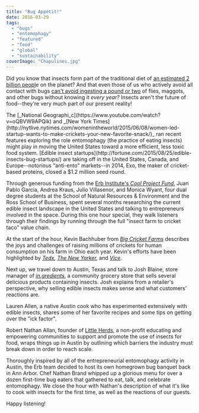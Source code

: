 ```yaml
---
title: "Bug Appétit!"
date: 2016-03-29
tags: 
  - "bugs"
  - "entomophagy"
  - "featured"
  - "food"
  - "global"
  - "sustainability"
coverImage: "Chapulines.jpg"
---
```


Did you know that insects form part of the traditional diet of [an estimated 2 billion peopl](http://www.fao.org/docrep/018/i3253e/i3253e.pdf)e on the planet? And that even those of us who actively avoid all contact with bugs [can't avoid ingesting a pound or two](http://www.salon.com/2013/06/05/your_breakfast_of_champions_includes_bugs_partner/) of flies, maggots, and other bugs without knowing it _every year?_ Insects aren't the future of food--they're very much part of our present reality!

<!--more-->The [_National Geographi_c](https://www.youtube.com/watch?v=oQBVW9APQik) and _[New York Times](http://nytlive.nytimes.com/womenintheworld/2015/06/08/women-led-startup-wants-to-make-crickets-your-new-favorite-snack/)_ ran recent features exploring the role entomophagy (the practice of eating insects) might play in moving the United States toward a more efficient, less toxic food system. [Edible insect startups](http://fortune.com/2015/08/25/edible-insects-bug-startups/) are taking off in the United States, Canada, and Europe--notorious "anti-ento" markets--in 2014, Exo, the maker of cricket-based proteins, closed a $1.2 million seed round.

Through generous funding from the [Erb Institute's _Cool Project Fund_](https://erb.umich.edu/current-students/cool-projects-award/), Juan Pablo Garcia, Andrea Kraus, Julio Villasenor, and Monica Wyant, four dual degree students at the School of Natural Resources & Environment and the Ross School of Business, spent several months researching the current edible insect landscape in the United States and talking to entrepreneurs involved in the space. During this one hour special, they walk listeners through their findings by running through the full "insect farm to cricket taco" value chain.

At the start of the hour, Kevin Bachhuber from [_Big Cricket Farms_](http://bigcricketfarms.com/) describes the joys and challenges of raising millions of crickets for human consumption on his farm in Ohio each year. Kevin's efforts have been highlighted by _[Tedx](https://www.youtube.com/watch?v=tq52cQ4R_20), [The New Yorker](http://www.newyorker.com/tech/elements/big-cricket-2),_ and _[Vice](https://munchies.vice.com/en/articles/how-american-cricket-farmers-raise-bugs-for-us-to-eat)_.

Next up, we travel down to Austin, Texas and talk to Josh Blaine, store manager of _[in.gredients](http://in.gredients.com/)_, a community grocery store that sells several delicious products containing insects. Josh explains from a retailer's perspective, why selling edible insects makes sense and what customers' reactions are.

Lauren Allen, a native Austin cook who has experimented extensively with edible insects, shares some of her favorite recipes and some tips on getting over the "ick factor".

Robert Nathan Allan, founder of [Little Herds](http://www.littleherds.org/), a non-profit educating and empowering communities to support and promote the use of insects for food, wraps things up in Austin by outlining which barriers the industry must break down in order to reach scale.

Thoroughly inspired by all of the entrepreneurial entomophagy activity in Austin, the Erb team decided to host its own homegrown bug banquet back in Ann Arbor. Chef Nathan Brand whipped up a glorious menu for over a dozen first-time bug eaters that gathered to eat, talk, and celebrate entomophagy. We close the hour with Nathan's description of what it's like to cook with insects for the first time, as well as the reactions of our guests.

Happy listening!
